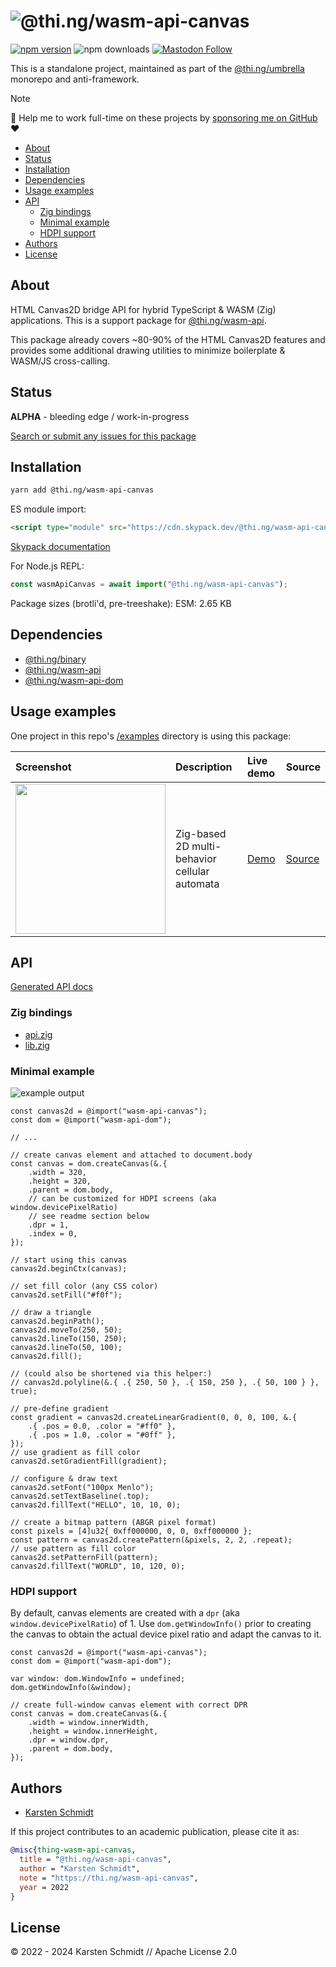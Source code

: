 <!-- This file is generated - DO NOT EDIT! -->
<!-- Please see: https://github.com/thi-ng/umbrella/blob/develop/CONTRIBUTING.md#changes-to-readme-files -->

# ![@thi.ng/wasm-api-canvas](https://media.thi.ng/umbrella/banners-20230807/thing-wasm-api-canvas.svg?27350224)

[![npm version](https://img.shields.io/npm/v/@thi.ng/wasm-api-canvas.svg)](https://www.npmjs.com/package/@thi.ng/wasm-api-canvas)
![npm downloads](https://img.shields.io/npm/dm/@thi.ng/wasm-api-canvas.svg)
[![Mastodon Follow](https://img.shields.io/mastodon/follow/109331703950160316?domain=https%3A%2F%2Fmastodon.thi.ng&style=social)](https://mastodon.thi.ng/@toxi)

This is a standalone project, maintained as part of the
[@thi.ng/umbrella](https://github.com/thi-ng/umbrella/) monorepo and
anti-framework.

> [!NOTE]
> 🚀 Help me to work full-time on these projects by [sponsoring me on GitHub](https://github.com/sponsors/postspectacular) ❤️

- [About](#about)
- [Status](#status)
- [Installation](#installation)
- [Dependencies](#dependencies)
- [Usage examples](#usage-examples)
- [API](#api)
  - [Zig bindings](#zig-bindings)
  - [Minimal example](#minimal-example)
  - [HDPI support](#hdpi-support)
- [Authors](#authors)
- [License](#license)

## About

HTML Canvas2D bridge API for hybrid TypeScript & WASM (Zig) applications. This is a support package for [@thi.ng/wasm-api](https://github.com/thi-ng/umbrella/tree/develop/packages/wasm-api).

This package already covers ~80-90% of the HTML Canvas2D features and provides
some additional drawing utilities to minimize boilerplate & WASM/JS cross-calling.

## Status

**ALPHA** - bleeding edge / work-in-progress

[Search or submit any issues for this package](https://github.com/thi-ng/umbrella/issues?q=%5Bwasm-api-canvas%5D+in%3Atitle)

## Installation

```bash
yarn add @thi.ng/wasm-api-canvas
```

ES module import:

```html
<script type="module" src="https://cdn.skypack.dev/@thi.ng/wasm-api-canvas"></script>
```

[Skypack documentation](https://docs.skypack.dev/)

For Node.js REPL:

```js
const wasmApiCanvas = await import("@thi.ng/wasm-api-canvas");
```

Package sizes (brotli'd, pre-treeshake): ESM: 2.65 KB

## Dependencies

- [@thi.ng/binary](https://github.com/thi-ng/umbrella/tree/develop/packages/binary)
- [@thi.ng/wasm-api](https://github.com/thi-ng/umbrella/tree/develop/packages/wasm-api)
- [@thi.ng/wasm-api-dom](https://github.com/thi-ng/umbrella/tree/develop/packages/wasm-api-dom)

## Usage examples

One project in this repo's
[/examples](https://github.com/thi-ng/umbrella/tree/develop/examples)
directory is using this package:

| Screenshot                                                                                                          | Description                                   | Live demo                                          | Source                                                                          |
|:--------------------------------------------------------------------------------------------------------------------|:----------------------------------------------|:---------------------------------------------------|:--------------------------------------------------------------------------------|
| <img src="https://raw.githubusercontent.com/thi-ng/umbrella/develop/assets/examples/zig-cellular.jpg" width="240"/> | Zig-based 2D multi-behavior cellular automata | [Demo](https://demo.thi.ng/umbrella/zig-cellular/) | [Source](https://github.com/thi-ng/umbrella/tree/develop/examples/zig-cellular) |

## API

[Generated API docs](https://docs.thi.ng/umbrella/wasm-api-canvas/)

### Zig bindings

- [api.zig](https://github.com/thi-ng/umbrella/blob/develop/packages/wasm-api-canvas/zig/api.zig)
- [lib.zig](https://github.com/thi-ng/umbrella/blob/develop/packages/wasm-api-canvas/zig/lib.zig)

### Minimal example

![example output](https://raw.githubusercontent.com/thi-ng/umbrella/develop/assets/wasm-api-canvas/readme.png)

```zig
const canvas2d = @import("wasm-api-canvas");
const dom = @import("wasm-api-dom");

// ...

// create canvas element and attached to document.body
const canvas = dom.createCanvas(&.{
    .width = 320,
    .height = 320,
    .parent = dom.body,
    // can be customized for HDPI screens (aka window.devicePixelRatio)
    // see readme section below
    .dpr = 1,
    .index = 0,
});

// start using this canvas
canvas2d.beginCtx(canvas);

// set fill color (any CSS color)
canvas2d.setFill("#f0f");

// draw a triangle
canvas2d.beginPath();
canvas2d.moveTo(250, 50);
canvas2d.lineTo(150, 250);
canvas2d.lineTo(50, 100);
canvas2d.fill();

// (could also be shortened via this helper:)
// canvas2d.polyline(&.{ .{ 250, 50 }, .{ 150, 250 }, .{ 50, 100 } }, true);

// pre-define gradient
const gradient = canvas2d.createLinearGradient(0, 0, 0, 100, &.{
    .{ .pos = 0.0, .color = "#ff0" },
    .{ .pos = 1.0, .color = "#0ff" },
});
// use gradient as fill color
canvas2d.setGradientFill(gradient);

// configure & draw text
canvas2d.setFont("100px Menlo");
canvas2d.setTextBaseline(.top);
canvas2d.fillText("HELLO", 10, 10, 0);

// create a bitmap pattern (ABGR pixel format)
const pixels = [4]u32{ 0xff000000, 0, 0, 0xff000000 };
const pattern = canvas2d.createPattern(&pixels, 2, 2, .repeat);
// use pattern as fill color
canvas2d.setPatternFill(pattern);
canvas2d.fillText("WORLD", 10, 120, 0);
```

### HDPI support

By default, canvas elements are created with a `dpr` (aka
`window.devicePixelRatio`) of 1. Use `dom.getWindowInfo()` prior to creating the
canvas to obtain the actual device pixel ratio and adapt the canvas to it.

```zig
const canvas2d = @import("wasm-api-canvas");
const dom = @import("wasm-api-dom");

var window: dom.WindowInfo = undefined;
dom.getWindowInfo(&window);

// create full-window canvas element with correct DPR
const canvas = dom.createCanvas(&.{
    .width = window.innerWidth,
    .height = window.innerHeight,
    .dpr = window.dpr,
    .parent = dom.body,
});
```

## Authors

- [Karsten Schmidt](https://thi.ng)

If this project contributes to an academic publication, please cite it as:

```bibtex
@misc{thing-wasm-api-canvas,
  title = "@thi.ng/wasm-api-canvas",
  author = "Karsten Schmidt",
  note = "https://thi.ng/wasm-api-canvas",
  year = 2022
}
```

## License

&copy; 2022 - 2024 Karsten Schmidt // Apache License 2.0
